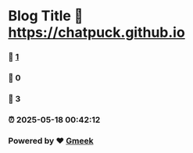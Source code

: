 # Blog Title :link: https://chatpuck.github.io 
### :page_facing_up: [1](https://chatpuck.github.io/tag.html) 
### :speech_balloon: 0 
### :hibiscus: 3 
### :alarm_clock: 2025-05-18 00:42:12 
### Powered by :heart: [Gmeek](https://github.com/Meekdai/Gmeek)
